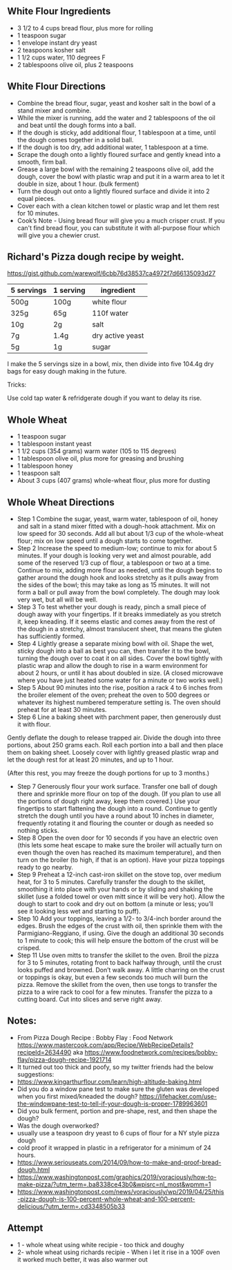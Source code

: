 ## White Flour Ingredients
* 3 1/2 to 4 cups bread flour, plus more for rolling
* 1 teaspoon sugar
* 1 envelope instant dry yeast
* 2 teaspoons kosher salt
* 1 1/2 cups water, 110 degrees F
* 2 tablespoons olive oil, plus 2 teaspoons

## White Flour Directions
* Combine the bread flour, sugar, yeast and kosher salt in the bowl of a stand mixer and combine. 
* While the mixer is running, add the water and 2 tablespoons of the oil and beat until the dough forms into a ball. 
* If the dough is sticky, add additional flour, 1 tablespoon at a time, until the dough comes together in a solid ball. 
* If the dough is too dry, add additional water, 1 tablespoon at a time. 
* Scrape the dough onto a lightly floured surface and gently knead into a smooth, firm ball.
* Grease a large bowl with the remaining 2 teaspoons olive oil, add the dough, cover the bowl with plastic wrap and put it in a warm area to let it double in size, about 1 hour. (bulk ferment)
* Turn the dough out onto a lightly floured surface and divide it into 2 equal pieces. 
* Cover each with a clean kitchen towel or plastic wrap and let them rest for 10 minutes.
* Cook’s Note - Using bread flour will give you a much crisper crust. If you can't find bread flour, you can substitute it with all-purpose flour which will give you a chewier crust.

## Richard's Pizza dough recipe by weight.

https://gist.github.com/warewolf/6cbb76d38537ca4972f7d66135093d27

| 5 servings | 1 serving | ingredient |
|------------|-----------| -----------|
| 500g       |  100g     | white flour |
| 325g       | 65g       | 110f water |
| 10g        | 2g        | salt       |
| 7g         | 1.4g      | dry active yeast |
| 5g         | 1g        | sugar      |

I make the 5 servings size in a bowl, mix, then divide into five 104.4g dry bags for easy dough making in the future.

Tricks:

Use cold tap water & refridgerate dough if you want to delay its rise.

## Whole Wheat
* 1 teaspoon sugar
* 1 tablespoon instant yeast
* 1 1/2 cups (354 grams) warm water (105 to 115 degrees)
* 1 tablespoon olive oil, plus more for greasing and brushing
* 1 tablespoon honey
* 1 teaspoon salt
* About 3 cups (407 grams) whole-wheat flour, plus more for dusting

## Whole Wheat Directions
* Step 1 Combine the sugar, yeast, warm water, tablespoon of oil, honey and salt in a stand mixer fitted with a dough-hook attachment. Mix on low speed for 30 seconds. Add all but about 1/3 cup of the whole-wheat flour; mix on low speed until a dough starts to come together.
* Step 2 Increase the speed to medium-low; continue to mix for about 5 minutes. If your dough is looking very wet and almost pourable, add some of the reserved 1/3 cup of flour, a tablespoon or two at a time. Continue to mix, adding more flour as needed, until the dough begins to gather around the dough hook and looks stretchy as it pulls away from the sides of the bowl; this may take as long as 15 minutes. It will not form a ball or pull away from the bowl completely. The dough may look very wet, but all will be well.
* Step 3 To test whether your dough is ready, pinch a small piece of dough away with your fingertips. If it breaks immediately as you stretch it, keep kneading. If it seems elastic and comes away from the rest of the dough in a stretchy, almost translucent sheet, that means the gluten has sufficiently formed.
* Step 4 Lightly grease a separate mixing bowl with oil. Shape the wet, sticky dough into a ball as best you can, then transfer it to the bowl, turning the dough over to coat it on all sides. Cover the bowl tightly with plastic wrap and allow the dough to rise in a warm environment for about 2 hours, or until it has about doubled in size. (A closed microwave where you have just heated some water for a minute or two works well.)
* Step 5 About 90 minutes into the rise, position a rack 4 to 6 inches from the broiler element of the oven; preheat the oven to 500 degrees or whatever its highest numbered temperature setting is. The oven should preheat for at least 30 minutes.
* Step 6 Line a baking sheet with parchment paper, then generously dust it with flour.

Gently deflate the dough to release trapped air. Divide the dough into three portions, about 250 grams each. Roll each portion into a ball and then place them on baking sheet. Loosely cover with lightly greased plastic wrap and let the dough rest for at least 20 minutes, and up to 1 hour.

(After this rest, you may freeze the dough portions for up to 3 months.)

* Step 7 Generously flour your work surface. Transfer one ball of dough there and sprinkle more flour on top of the dough. (If you plan to use all the portions of dough right away, keep them covered.) Use your fingertips to start flattening the dough into a round. Continue to gently stretch the dough until you have a round about 10 inches in diameter, frequently rotating it and flouring the counter or dough as needed so nothing sticks.
* Step 8 Open the oven door for 10 seconds if you have an electric oven (this lets some heat escape to make sure the broiler will actually turn on even though the oven has reached its maximum temperature), and then turn on the broiler (to high, if that is an option). Have your pizza toppings ready to go nearby.
* Step 9 Preheat a 12-inch cast-iron skillet on the stove top, over medium heat, for 3 to 5 minutes. Carefully transfer the dough to the skillet, smoothing it into place with your hands or by sliding and shaking the skillet (use a folded towel or oven mitt since it will be very hot). Allow the dough to start to cook and dry out on bottom (a minute or less; you’ll see it looking less wet and starting to puff).
* Step 10 Add your toppings, leaving a 1/2- to 3/4-inch border around the edges. Brush the edges of the crust with oil, then sprinkle them with the Parmigiano-Reggiano, if using. Give the dough an additional 30 seconds to 1 minute to cook; this will help ensure the bottom of the crust will be crisped.
* Step 11 Use oven mitts to transfer the skillet to the oven. Broil the pizza for 3 to 5 minutes, rotating front to back halfway through, until the crust looks puffed and browned. Don’t walk away. A little charring on the crust or toppings is okay, but even a few seconds too much will burn the pizza. Remove the skillet from the oven, then use tongs to transfer the pizza to a wire rack to cool for a few minutes. Transfer the pizza to a cutting board. Cut into slices and serve right away.

## Notes:
* From Pizza Dough Recipe : Bobby Flay : Food Network https://www.mastercook.com/app/Recipe/WebRecipeDetails?recipeId=2634490 aka https://www.foodnetwork.com/recipes/bobby-flay/pizza-dough-recipe-1921714
* It turned out too thick and poofy, so my twitter friends had the below suggestions:
* https://www.kingarthurflour.com/learn/high-altitude-baking.html
* Did you do a window pane test to make sure the gluten was developed when you first mixed/kneaded the dough? https://lifehacker.com/use-the-windowpane-test-to-tell-if-your-dough-is-proper-1789963601
* Did you bulk ferment, portion and pre-shape, rest, and then shape the dough?
* Was the dough overworked?
* usually use a teaspoon dry yeast to 6 cups of flour for a NY style pizza dough 
* cold proof it wrapped in plastic in a refrigerator for a minimum of 24 hours.
* https://www.seriouseats.com/2014/09/how-to-make-and-proof-bread-dough.html
* https://www.washingtonpost.com/graphics/2019/voraciously/how-to-make-pizza/?utm_term=.ba8338ce43b0&wpisrc=nl_most&wpmm=1
* https://www.washingtonpost.com/news/voraciously/wp/2019/04/25/this-pizza-dough-is-100-percent-whole-wheat-and-100-percent-delicious/?utm_term=.cd3348505b33

## Attempt
* 1 - whole wheat using white recipie - too thick and doughy
* 2- whole wheat using richards recipie - When i let it rise in a 100F oven it worked much better, it was also warmer out
